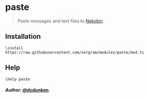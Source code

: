 # paste

> Paste messages and text files to [Nekobin](https://nekobin.com).

## Installation

```text
\install https://raw.githubusercontent.com/xorgram/modules/paste/mod.ts
```

## Help

```text
\help paste
```

##### Author: [@dcdunkan](https://github.com/dcdunkan).
